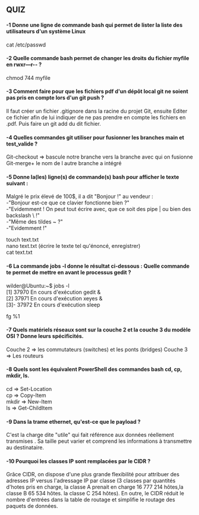 ## QUIZ ##

#### -1 Donne une ligne de commande bash qui permet de lister la liste des utilisateurs d'un système Linux ####
cat /etc/passwd

#### -2 Quelle commande bash permet de changer les droits du fichier myfile en rwxr—r-- ? ####
chmod 744 myfile 
#### -3 Comment faire pour que les fichiers pdf d'un dépôt local git ne soient pas pris en compte lors d'un git push ?
Il faut créer un fichier .gitignore dans la racine du projet Git, ensuite Editer ce fichier afin de lui indiquer de ne pas prendre en compte les fichiers en .pdf. Puis faire un git add du dit fichier.
#### -4 Quelles commandes git utiliser pour fusionner les branches main et test_valide ? #####
Git-checkout => bascule notre branche vers la branche avec qui on fusionne
Git-merge+ le nom de l autre branche a intégré 


#### -5 Donne la(les) ligne(s) de commande(s) bash pour afficher le texte suivant : #####
Malgré le prix élevé de 100$, il a dit "Bonjour !" au vendeur :  
-"Bonjour est-ce que ce clavier fonctionne bien ?"  
-"Evidemment ! On peut tout écrire avec, que ce soit des pipe | ou bien des backslash \\ !"  
-"Même des tildes ~ ?"  
-"Evidemment !"  

touch text.txt  
nano text.txt (écrire le texte tel qu'énoncé, enregistrer)  
cat text.txt  

#### -6 La commande jobs -l donne le résultat ci-dessous : Quelle commande te permet de mettre en avant le processus gedit ?
wilder@Ubuntu:~$ jobs -l  
[1]  37970 En cours d'exécution   gedit &  
[2]  37971 En cours d'exécution   xeyes &  
[3]- 37972 En cours d'exécution   sleep  

fg %1

#### -7 Quels matériels réseaux sont sur la couche 2 et la couche 3 du modèle OSI ? Donne leurs spécificités.
Couche 2 => les commutateurs (switches) et les ponts (bridges) 
Couche 3 => Les routeurs

#### -8 Quels sont les équivalent PowerShell des commandes bash cd, cp, mkdir, ls.
cd => Set-Location  
cp => Copy-Item  
mkdir => New-Item  
ls => Get-ChildItem  

#### -9 Dans la trame ethernet, qu'est-ce que le payload ?
C'est la charge dite "utile" qui fait référence aux données réellement transmises . Sa taille peut varier et comprend les informations à transmettre au destinataire. 
#### -10 Pourquoi les classes IP sont remplacées par le CIDR ?
Grâce CIDR, on dispose d'une plus grande flexibilité pour attribuer des adresses IP versus l'adressage IP par classe (3 classes par quantités d'hotes pris en charge, la classe A prenait en charge 16 777 214 hôtes,la classe B 65 534 hôtes.
la classe C 254 hôtes).
En outre, le CIDR réduit le nombre d'entrées dans la table de routage et simplifie le routage des paquets de données.
